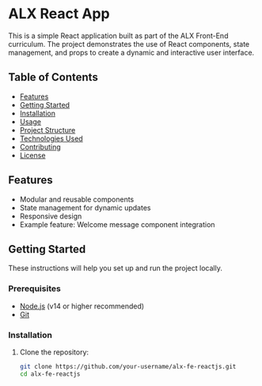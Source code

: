 # ALX React App

This is a simple React application built as part of the ALX Front-End curriculum. The project demonstrates the use of React components, state management, and props to create a dynamic and interactive user interface.

## Table of Contents
- [Features](#features)
- [Getting Started](#getting-started)
- [Installation](#installation)
- [Usage](#usage)
- [Project Structure](#project-structure)
- [Technologies Used](#technologies-used)
- [Contributing](#contributing)
- [License](#license)

## Features
- Modular and reusable components
- State management for dynamic updates
- Responsive design
- Example feature: Welcome message component integration

## Getting Started
These instructions will help you set up and run the project locally.

### Prerequisites
- [Node.js](https://nodejs.org/) (v14 or higher recommended)
- [Git](https://git-scm.com/)

### Installation
1. Clone the repository:
   ```bash
   git clone https://github.com/your-username/alx-fe-reactjs.git
   cd alx-fe-reactjs
